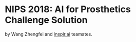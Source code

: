 # NIPS 2018: AI for Prosthetics Challenge Solution

by Wang Zhengfei and [inspir.ai](http://inspir.ai) teamates.

